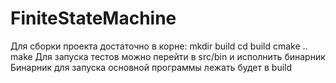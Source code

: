 # FiniteStateMachine

Для сборки проекта достаточно в корне:
mkdir build
cd build
cmake ..
make
  Для запуска тестов можно перейти в src/bin и исполнить бинарник
  Бинарник для запуска основной программы лежать будет в build
